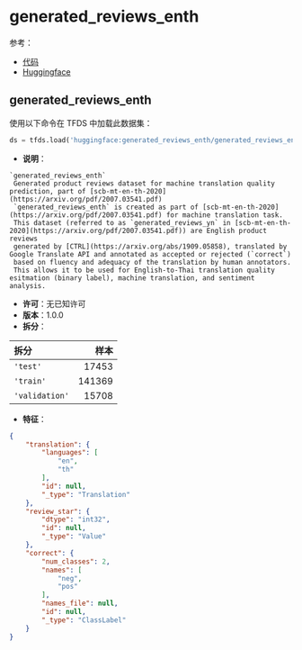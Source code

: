 # generated_reviews_enth

参考：

- [代码](https://github.com/huggingface/datasets/blob/master/datasets/generated_reviews_enth)
- [Huggingface](https://huggingface.co/datasets/generated_reviews_enth)

## generated_reviews_enth

使用以下命令在 TFDS 中加载此数据集：

```python
ds = tfds.load('huggingface:generated_reviews_enth/generated_reviews_enth')
```

- **说明**：

```
`generated_reviews_enth`
 Generated product reviews dataset for machine translation quality prediction, part of [scb-mt-en-th-2020](https://arxiv.org/pdf/2007.03541.pdf)
 `generated_reviews_enth` is created as part of [scb-mt-en-th-2020](https://arxiv.org/pdf/2007.03541.pdf) for machine translation task.
 This dataset (referred to as `generated_reviews_yn` in [scb-mt-en-th-2020](https://arxiv.org/pdf/2007.03541.pdf)) are English product reviews
 generated by [CTRL](https://arxiv.org/abs/1909.05858), translated by Google Translate API and annotated as accepted or rejected (`correct`)
 based on fluency and adequacy of the translation by human annotators.
 This allows it to be used for English-to-Thai translation quality esitmation (binary label), machine translation, and sentiment analysis.
```

- **许可**：无已知许可
- **版本**：1.0.0
- **拆分**：

拆分 | 样本
:-- | --:
`'test'` | 17453
`'train'` | 141369
`'validation'` | 15708

- **特征**：

```json
{
    "translation": {
        "languages": [
            "en",
            "th"
        ],
        "id": null,
        "_type": "Translation"
    },
    "review_star": {
        "dtype": "int32",
        "id": null,
        "_type": "Value"
    },
    "correct": {
        "num_classes": 2,
        "names": [
            "neg",
            "pos"
        ],
        "names_file": null,
        "id": null,
        "_type": "ClassLabel"
    }
}
```
